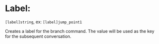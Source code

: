# Label:

`[label]string`, ex: `[label]jump_point1`

Creates a label for the branch command. The value will be used as the key for the subsequent conversation.